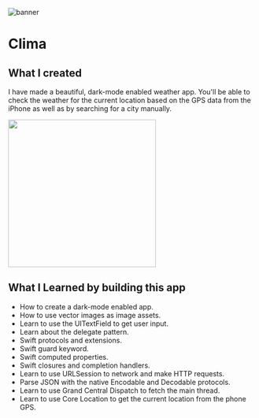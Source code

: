 
![banner](https://user-images.githubusercontent.com/55702254/197797277-bb8827e7-a372-4629-a799-af6cd21dbbca.png)

#  Clima


## What I created

I have made a beautiful, dark-mode enabled weather app. You'll be able to check the weather for the current location based on the GPS data from the iPhone as well as by searching for a city manually. 

<img src="https://user-images.githubusercontent.com/55702254/197798780-bd48a588-5cc0-4b6a-8bf7-7adfa6d3ce06.gif" width="300px">


## What I Learned by building this app

* How to create a dark-mode enabled app.
* How to use vector images as image assets.
* Learn to use the UITextField to get user input. 
* Learn about the delegate pattern.
* Swift protocols and extensions. 
* Swift guard keyword. 
* Swift computed properties.
* Swift closures and completion handlers.
* Learn to use URLSession to network and make HTTP requests.
* Parse JSON with the native Encodable and Decodable protocols. 
* Learn to use Grand Central Dispatch to fetch the main thread.
* Learn to use Core Location to get the current location from the phone GPS. 



